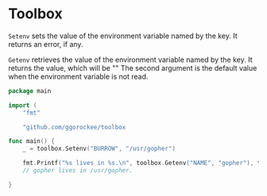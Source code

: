 # Toolbox

`Setenv` sets the value of the environment variable named by the key. It returns an error, if any.



`Getenv` retrieves the value of the environment variable named by the key. It returns the value, which will be "" The second argument is the default value when the environment variable is not read.

```go
package main

import (
	"fmt"

	"github.com/ggorockee/toolbox

func main() {
	_ = toolbox.Setenv("BURROW", "/usr/gopher")

	fmt.Printf("%s lives in %s.\n", toolbox.Getenv("NAME", "gopher"), toolbox.Getenv("BURROW"))
	// gopher lives in /usr/gopher.

}
```

